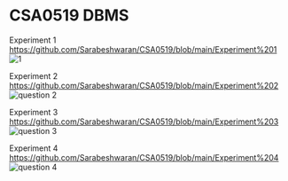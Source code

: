 # CSA0519 DBMS
Experiment 1 https://github.com/Sarabeshwaran/CSA0519/blob/main/Experiment%201
![1](https://user-images.githubusercontent.com/113020922/191171013-481f23d2-b676-40d4-978d-69a38ff22932.JPG)

Experiment 2 https://github.com/Sarabeshwaran/CSA0519/blob/main/Experiment%202
![question 2](https://user-images.githubusercontent.com/113020922/191171342-60d58ae2-c59a-46dc-8d8f-c653167d6096.JPG)

Experiment 3 https://github.com/Sarabeshwaran/CSA0519/blob/main/Experiment%203
![question 3](https://user-images.githubusercontent.com/113020922/191171593-8c69706b-ba5f-4bc8-95e9-9f707d03273d.JPG)

Experiment 4 https://github.com/Sarabeshwaran/CSA0519/blob/main/Experiment%204
![question 4](https://user-images.githubusercontent.com/113020922/191171811-f9ff215d-e66f-4dbf-992e-66d2d2ee3a6c.JPG)
